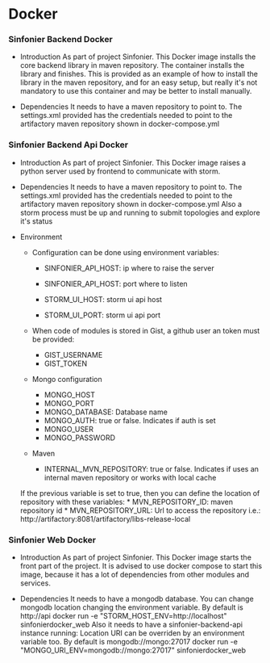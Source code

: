 # Docker

### Sinfonier Backend Docker 

* Introduction
As part of project Sinfonier. This Docker image installs the core backend library in maven repository. The container installs the library and finishes. This is provided as an example of how to install the library in the maven repository, and for an easy setup, but really it's not mandatory to use this container and may be better to install manually.

* Dependencies
It needs to have a maven repository to point to. The settings.xml provided has the credentials needed to point to the artifactory maven repository shown in docker-compose.yml


### Sinfonier Backend Api Docker

* Introduction
As part of project Sinfonier. This Docker image raises a python server used by frontend to communicate with storm.

* Dependencies
It needs to have a maven repository to point to. The settings.xml provided has the credentials needed to point to the artifactory maven repository shown in docker-compose.yml
Also a storm process must be up and running to submit topologies and explore it's status

* Environment
    * Configuration can be done using environment variables:
        * SINFONIER_API_HOST: ip where to raise the server
        * SINFONIER_API_HOST: port where to listen

        * STORM_UI_HOST: storm ui api host
        * STORM_UI_PORT: storm ui api port

    * When code of modules is stored in Gist, a github user an token must be provided:
        * GIST_USERNAME
        * GIST_TOKEN

    * Mongo configuration
        * MONGO_HOST
        * MONGO_PORT
        * MONGO_DATABASE: Database name
        * MONGO_AUTH: true or false. Indicates if auth is set
        * MONGO_USER
        * MONGO_PASSWORD

    * Maven
        * INTERNAL_MVN_REPOSITORY: true or false. Indicates if uses an internal maven repository or works with local cache

    If the previous variable is set to true, then you can define the location of repository with these variables:
        * MVN_REPOSITORY_ID: maven repository id
        * MVN_REPOSITORY_URL: Url to access the repository i.e.: http://artifactory:8081/artifactory/libs-release-local



### Sinfonier Web Docker 

* Introduction
As part of project Sinfonier. This Docker image starts the front part of the project. It is advised to use docker compose to 
start this image, because it has a lot of dependencies from other modules and services.

* Dependencies
It needs to have a mongodb database. You can change mongodb location changing the environment variable. By default is http://api
    docker run  -e "STORM_HOST_ENV=http://localhost" sinfonierdocker_web
Also it needs to have a sinfonier-backend-api instance running:
Location URI can be overriden by an environment variable too. By default is mongodb://mongo:27017
    docker run  -e "MONGO_URI_ENV=mongodb://mongo:27017" sinfonierdocker_web


